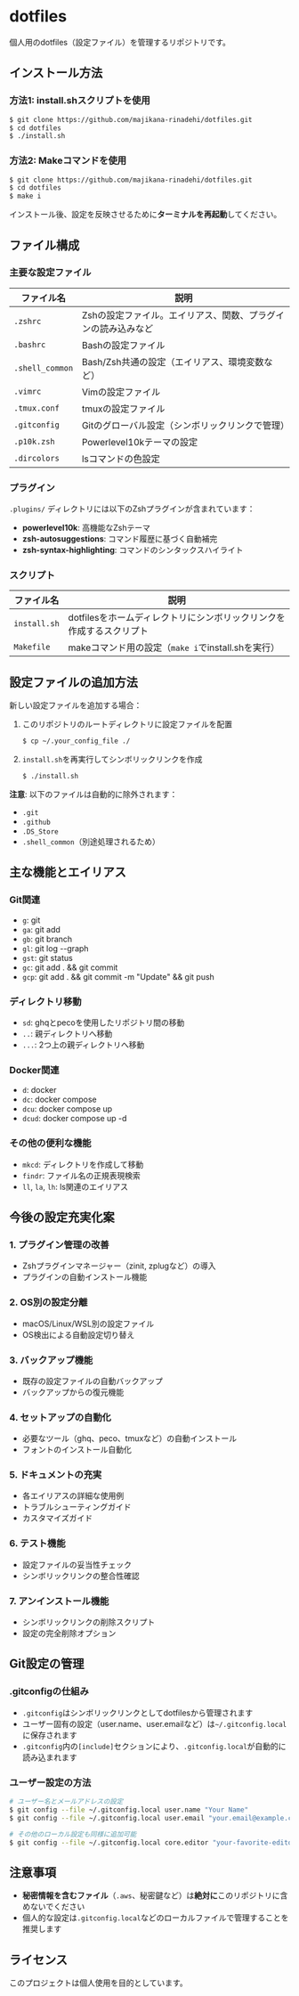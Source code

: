 # dotfiles

個人用のdotfiles（設定ファイル）を管理するリポジトリです。

## インストール方法

### 方法1: install.shスクリプトを使用
```sh
$ git clone https://github.com/majikana-rinadehi/dotfiles.git
$ cd dotfiles
$ ./install.sh
```

### 方法2: Makeコマンドを使用
```sh
$ git clone https://github.com/majikana-rinadehi/dotfiles.git
$ cd dotfiles
$ make i
```

インストール後、設定を反映させるために**ターミナルを再起動**してください。

## ファイル構成

### 主要な設定ファイル

| ファイル名 | 説明 |
|-----------|------|
| `.zshrc` | Zshの設定ファイル。エイリアス、関数、プラグインの読み込みなど |
| `.bashrc` | Bashの設定ファイル |
| `.shell_common` | Bash/Zsh共通の設定（エイリアス、環境変数など） |
| `.vimrc` | Vimの設定ファイル |
| `.tmux.conf` | tmuxの設定ファイル |
| `.gitconfig` | Gitのグローバル設定（シンボリックリンクで管理） |
| `.p10k.zsh` | Powerlevel10kテーマの設定 |
| `.dircolors` | lsコマンドの色設定 |

### プラグイン

`.plugins/` ディレクトリには以下のZshプラグインが含まれています：

- **powerlevel10k**: 高機能なZshテーマ
- **zsh-autosuggestions**: コマンド履歴に基づく自動補完
- **zsh-syntax-highlighting**: コマンドのシンタックスハイライト

### スクリプト

| ファイル名 | 説明 |
|-----------|------|
| `install.sh` | dotfilesをホームディレクトリにシンボリックリンクを作成するスクリプト |
| `Makefile` | makeコマンド用の設定（`make i`でinstall.shを実行） |

## 設定ファイルの追加方法

新しい設定ファイルを追加する場合：

1. このリポジトリのルートディレクトリに設定ファイルを配置
   ```sh
   $ cp ~/.your_config_file ./
   ```

2. `install.sh`を再実行してシンボリックリンクを作成
   ```sh
   $ ./install.sh
   ```

**注意**: 以下のファイルは自動的に除外されます：
- `.git`
- `.github`
- `.DS_Store`
- `.shell_common`（別途処理されるため）

## 主な機能とエイリアス

### Git関連
- `g`: git
- `ga`: git add
- `gb`: git branch
- `gl`: git log --graph
- `gst`: git status
- `gc`: git add . && git commit
- `gcp`: git add . && git commit -m "Update" && git push

### ディレクトリ移動
- `sd`: ghqとpecoを使用したリポジトリ間の移動
- `..`: 親ディレクトリへ移動
- `...`: 2つ上の親ディレクトリへ移動

### Docker関連
- `d`: docker
- `dc`: docker compose
- `dcu`: docker compose up
- `dcud`: docker compose up -d

### その他の便利な機能
- `mkcd`: ディレクトリを作成して移動
- `findr`: ファイル名の正規表現検索
- `ll`, `la`, `lh`: ls関連のエイリアス

## 今後の設定充実化案

### 1. プラグイン管理の改善
- Zshプラグインマネージャー（zinit, zplugなど）の導入
- プラグインの自動インストール機能

### 2. OS別の設定分離
- macOS/Linux/WSL別の設定ファイル
- OS検出による自動設定切り替え

### 3. バックアップ機能
- 既存の設定ファイルの自動バックアップ
- バックアップからの復元機能

### 4. セットアップの自動化
- 必要なツール（ghq、peco、tmuxなど）の自動インストール
- フォントのインストール自動化

### 5. ドキュメントの充実
- 各エイリアスの詳細な使用例
- トラブルシューティングガイド
- カスタマイズガイド

### 6. テスト機能
- 設定ファイルの妥当性チェック
- シンボリックリンクの整合性確認

### 7. アンインストール機能
- シンボリックリンクの削除スクリプト
- 設定の完全削除オプション

## Git設定の管理

### .gitconfigの仕組み
- `.gitconfig`はシンボリックリンクとしてdotfilesから管理されます
- ユーザー固有の設定（user.name、user.emailなど）は`~/.gitconfig.local`に保存されます
- `.gitconfig`内の`[include]`セクションにより、`.gitconfig.local`が自動的に読み込まれます

### ユーザー設定の方法
```sh
# ユーザー名とメールアドレスの設定
$ git config --file ~/.gitconfig.local user.name "Your Name"
$ git config --file ~/.gitconfig.local user.email "your.email@example.com"

# その他のローカル設定も同様に追加可能
$ git config --file ~/.gitconfig.local core.editor "your-favorite-editor"
```

## 注意事項

- **秘密情報を含むファイル**（`.aws`、秘密鍵など）は**絶対に**このリポジトリに含めないでください
- 個人的な設定は`.gitconfig.local`などのローカルファイルで管理することを推奨します

## ライセンス

このプロジェクトは個人使用を目的としています。
